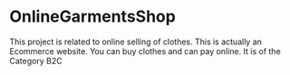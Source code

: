 # OnlineGarmentsShop
This project is related to online selling of clothes. This is actually an Ecommerce website. You can buy clothes and can pay online. It is of the Category B2C
